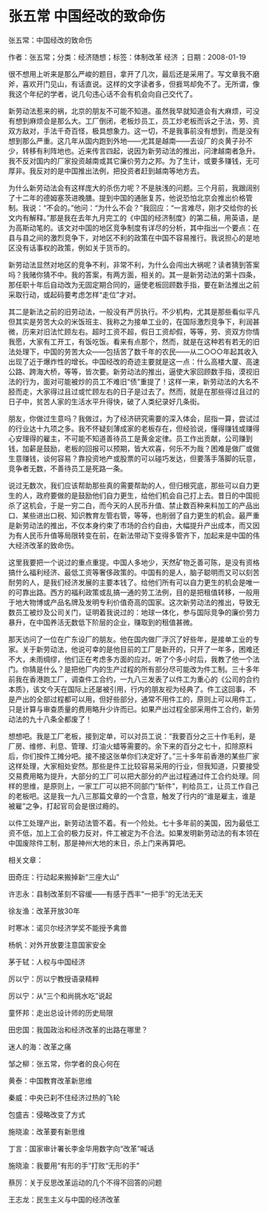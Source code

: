 # 张五常  中国经改的致命伤    
    
张五常：中国经改的致命伤    
作者：张五常；分类：经济随想；标签：体制改革 经济 ；日期：2008-01-19    
很不想用上听来是那么严峻的题目，拿开了几次，最后还是采用了。写文章我不磨斧，喜欢开门见山，有话直说。这样的文字读者多，但捱骂却免不了。无所谓，像我这个年纪的学者，说几句违心话不会有机会向自己交代了。    
新劳动法惹来的祸，北京的朋友不可能不知道。虽然我早就知道会有大麻烦，可没有想到麻烦会是那么大。工厂倒闭，老板炒员工，员工炒老板而诉之于法，劳、资双方敌对，手法千奇百怪，极具想象力。这一切，不是我事前没有想到，而是没有想到那么严重。这几年从国内跑到外地——尤其是越南——去设厂的炎黄子孙不少，转移有利阵地也。近来传言四起，说因为新劳动法的推出，问津越南者急升。我不反对国内的厂家投资越南或其它廉价劳力之邦。为了生计，或要多赚钱，无可厚非。我反对的是中国推出法例，把投资者赶到越南等地方去。    
为什么新劳动法会有这样庞大的杀伤力呢？不是肤浅的问题。三个月前，我跟阔别了十二年的德姆塞茨进晚膳。提到中国的通胀复苏，他说恐怕北京会推出价格管制。我说：“不会的。”他问：“为什么不会？”我回应：“一言难尽，刚才交给你的长文内有解释。”那是我在去年九月完工的《中国的经济制度》的第二稿，用英语，是为高斯动笔的。该文对中国的地区竞争制度有详尽的分析，其中指出一个要点：在县与县之间的激烈竞争下，对地区不利的政策在中国不容易推行。我说担心的是地区没有话事权的政策，例如关于货币的。    
新劳动法显然对地区的竞争不利，非常不利，为什么会闯出大祸呢？读者猜到答案吗？我赌你猜不中。我的答案，有两方面，相关的。其一是新劳动法的第十四条，那任职十年后自动改为无固定期合同的，逼使老板回顾数手指，要在新法推出之前采取行动，或起码要考虑怎样“走位”才对。    
其二是新法之前的旧劳动法，一般没有严厉执行。不少机构，尤其是那些看似平凡但其实是劳苦大众的米饭班主、我称之为接单工业的，在国际激烈竞争下，利润甚微，历来对旧法忙顾左右。超时工资不超，假日工资却假，等等，劳、资双方你情我愿，大家有工开工，有饭吃饭。看来有点那个，然而，就是在这种若有若无的旧法处理下，中国的劳苦大众——包括苦了数千年的农民——从二○○○年起其收入出现了近于爆炸性的增长。中国经改的奇迹主要就是这一点：什么高楼大厦、高速公路、跨海大桥，等等，皆次要。新劳动法的推出，逼使大家回顾数手指，漠视旧法的行为，面对可能被炒的员工不难旧“债”重提了！这样一来，新劳动法的大名不胫而走，大家得过且过或忙顾左右的日子是过去了。然而，就是在那些得过且过的日子中，贫苦人家的生活水平升得快，破了人类纪录好几条街。    
朋友，你做过生意吗？我做过，为了经济研究需要的深入体会，屈指一算，尝试过的行业达十九项之多。我不怀疑刻薄成家的老板存在，但经验说，懂得赚钱或赚得心安理得的雇主，不可能不知道善待员工是黄金定律。员工作出贡献，公司赚到钱，加薪是鼓励，老板的回报可以预期，皆大欢喜，何乐不为哉？困难是做厂或做生意赚钱，谈何容易？靠投资地产或股票的可以碰巧发达，但要落手落脚的玩意，竞争者无数，不善待员工是死路一条。    
说过无数次，我们应该帮助那些真的需要帮助的人，但归根究底，那些可以自力更生的人，政府要做的是鼓励他们自力更生，给他们机会自己打上去。昔日的中国扼杀了这机会，于是一穷二白，而今天的人民币升值、禁止数百种来料加工的产品出口、某些进出口税、知识教育左管右管，等等，也削弱了自力更生的机会。最严重是新劳动法的推出，不仅本身约束了市场的合约自由，大幅提升产出成本，而又因为有人民币升值等局限转变在前，在新法带动下变得多管齐下，加起来是中国的伟大经济改革的致命伤。    
这里我要把一个说过的重点重提。中国人多地少，天然矿物乏善可陈，是没有资格搞什么福利经济、最低工资等奢侈政策的。中国有的是人，脑子聪明而又可以刻苦耐劳的人，是我们经济发展的主要本钱了。给他们所有可以自力更生的机会是唯一的可靠出路。西方的福利政策或乱搞一通的劳工法例，目的是把租值转移，一般用于地大物博或产品名牌及发明专利价值奇高的国家。这次新劳动法的推出，导致无数员工被炒及公司关门，证明着我说过的：地球一体化，参与国际竞争的廉价劳力暴升，在中国养活无数低下阶层的企业，赚取到的租值甚微。    
那天访问了一位在广东设厂的朋友。他在国内做厂浮沉了好些年，是接单工业的专家。关于新劳动法，他说可幸的是他目前的工厂是新开的，只开了一年多，困难还不大，未雨绸缪，他们正在考虑多方面的应对。听了个多小时后，我教了他一个法门。你猜是什么？是把他厂内的生产过程的所有部分尽可能改为件工制。三十多年前我在香港跑工厂，调查件工合约，一九八三发表了以件工为重心的《公司的合约本质》，该文今天在国际上还屡被引用，行内的朋友视为经典了。件工这回事，不是产出的全部过程都可以用，但好些部分，通常不用件工的，原则上可以用件工，只是计算与审查质量的费用略升少许而已。如果产出过程全部采用件工合约，新劳动法的九十八条全都废了！    
想想吧。我是工厂老板，接到定单，可以对员工说：“我要百分之三十作毛利，是厂房、维修、利息、管理、灯油火蜡等需要的。余下来的百分之七十，扣除原料后，你们按件工摊分吧。接不接这张单你们决定好了。”三十多年前香港的某些厂家这样处理，大家相处安然。那些是件工比较容易采用的行业，但我知道，只要接受交易费用略为提升，大部分的工厂可以把大部分的产出过程通过件工合约处理。同样的思维，是原则上，一家工厂可以把不同部门“斩件”，判给员工，让员工作自己的老板吧。这是我一九八三那篇文章的一个含意，触发了行内的“谁是雇主，谁是被雇”之争，打起官司会是很过瘾的。    
以件工处理产出，新劳动法管不着。有一个险处。七十多年前的美国，因为最低工资不低，加上工会的极力反对，件工被定为不合法。如果发明新劳动法的有本领在中国废除件工制，那是神州大地的末日，杀上门来再算吧。    
    
相关文章：    
田奇庄：行动起来搬掉新“三座大山”    
许志永：县制改革刻不容缓——有感于西丰“一把手”的无法无天    
徐友渔：改革开放30年    
时寒冰：诺贝尔经济学奖不能授予禽兽    
杨帆：对外开放要注意国家安全    
茅于轼：人权与中国经济    
厉以宁：厉以宁教授语录精粹    
厉以宁：从“三个和尚挑水吃”说起    
童怀邦：走出总设计师的历史局限    
田忠国：我国政治和经济改革的出路在哪里？    
迷人的海：改革之痛    
邹之柳：张五常，你学者的良心何在    
黄泰：中国教育改革新思维    
秦威：中央已刹不住经济过热的飞轮    
包盛吉：侵略改变了方式    
施晓渝：改革要有新思维    
丁言：国家审计署长李金华用数字向“改革”喊话    
施晓渝：我要用“有形的手”打败“无形的手”    
蔡厉：关于反思改革运动的几个不得不回答的问题    
王志龙：民生主义与中国的经济改革